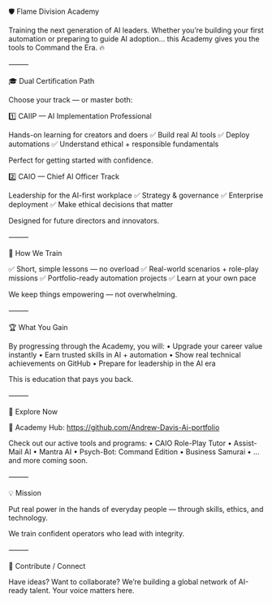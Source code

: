 🛡️ Flame Division Academy

Training the next generation of AI leaders.
Whether you’re building your first automation or preparing to guide AI adoption…
this Academy gives you the tools to Command the Era. 🔥

⸻

🎓 Dual Certification Path

Choose your track — or master both:

1️⃣ CAIIP — AI Implementation Professional

Hands-on learning for creators and doers
✅ Build real AI tools
✅ Deploy automations
✅ Understand ethical + responsible fundamentals

Perfect for getting started with confidence.

2️⃣ CAIO — Chief AI Officer Track

Leadership for the AI-first workplace
✅ Strategy & governance
✅ Enterprise deployment
✅ Make ethical decisions that matter

Designed for future directors and innovators.

⸻

🧠 How We Train

✅ Short, simple lessons — no overload
✅ Real-world scenarios + role-play missions
✅ Portfolio-ready automation projects
✅ Learn at your own pace

We keep things empowering — not overwhelming.

⸻

🏆 What You Gain

By progressing through the Academy, you will:
	•	Upgrade your career value instantly
	•	Earn trusted skills in AI + automation
	•	Show real technical achievements on GitHub
	•	Prepare for leadership in the AI era

This is education that pays you back.

⸻

🚀 Explore Now

🔗 Academy Hub:
https://github.com/Andrew-Davis-Ai-portfolio

Check out our active tools and programs:
	•	CAIO Role-Play Tutor
	•	Assist-Mail AI
	•	Mantra AI
	•	Psych-Bot: Command Edition
	•	Business Samurai
	•	…and more coming soon.

⸻

💡 Mission

Put real power in the hands of everyday people —
through skills, ethics, and technology.

We train confident operators who lead with integrity.

⸻

🤝 Contribute / Connect

Have ideas? Want to collaborate?
We’re building a global network of AI-ready talent.
Your voice matters here.
